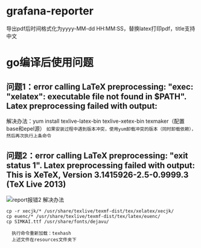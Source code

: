 # grafana-reporter
导出pdf后时间格式化为yyyy-MM-dd HH:MM:SS，替换latex打印pdf，title支持中文
# go编译后使用问题
## 问题1：error calling LaTeX preprocessing: "exec: \"xelatex\": executable file not found in $PATH". Latex preprocessing failed with output:
解决办法：yum install texlive-latex-bin texlive-xetex-bin texmaker（配置base和epel源）
`如果安装过程中遇到版本冲突，使用yum卸载冲突的版本（同时卸载依赖），然后再次执行上条命令`
## 问题2：error calling LaTeX preprocessing: "exit status 1". Latex preprocessing failed with output: This is XeTeX, Version 3.1415926-2.5-0.9999.3 (TeX Live 2013)
![report报错2](https://user-images.githubusercontent.com/31766073/118921392-ab819400-b96a-11eb-9349-2d44b9ab94e4.png)
解决办法
```
cp -r xecjk/* /usr/share/texlive/texmf-dist/tex/xelatex/xecjk/
cp euenc/* /usr/share/texlive/texmf-dist/tex/latex/euenc/
cp SIMKAI.ttf /usr/share/fonts/dejavu/
  
  执行命令重新加载：texhash
  上述文件在resources文件夹下
```
